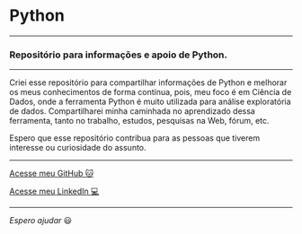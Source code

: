 # Python

----

### Repositório para informações e apoio de Python.

---

Criei esse repositório para compartilhar informações de Python e melhorar os meus conhecimentos de forma contínua, pois, meu foco é em Ciência de Dados, onde a ferramenta Python é muito utilizada para análise exploratória de dados. Compartilharei minha caminhada no aprendizado dessa ferramenta, tanto no trabalho, estudos, pesquisas na Web, fórum, etc.

Espero que esse repositório contribua para as pessoas que tiverem interesse ou curiosidade do assunto.

---

[Acesse meu GitHub :cat:](https://github.com/Phelipe-Sempreboni)

[Acesse meu LinkedIn :computer:](https://www.linkedin.com/in/luiz-phelipe-utiama-sempreboni-319902169/)

---

_Espero ajudar_ :smiley:
